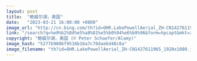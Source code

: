 ```yaml
---
layout: post
title:  "鲍威尔湖，美国"
date:   "2023-03-21 16:00:00 +0800"
image_url: "http://cn.bing.com/th?id=OHR.LakePowellAerial_ZH-CN1427611965_1920x1080.jpg&rf=LaDigue_1920x1080.jpg&pid=hp"
link: "/search?q=%e9%b2%8d%e5%a8%81%e5%b0%94%e6%b9%96&form=hpcapt&mkt=zh-cn"
copyright: "鲍威尔湖，美国 (© Peter Schaefer/Alamy)"
image_hash: "5277b9806f9516b16a7c78dae6d48c8a"
image_filename: "th?id=OHR.LakePowellAerial_ZH-CN1427611965_1920x1080.jpg&rf=LaDigue_1920x1080.jpg&pid=hp"
---
```

